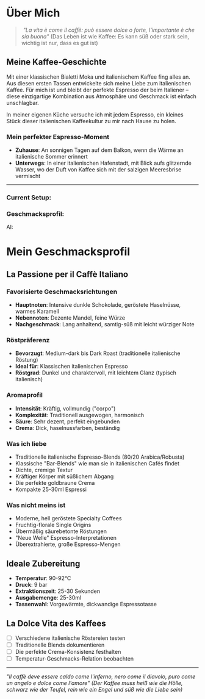 
# Über Mich

>  *"La vita è come il caffè: può essere dolce o forte, l'importante è che sia buona"* 
> (Das Leben ist wie Kaffee: Es kann süß oder stark sein, wichtig ist nur, dass es gut ist)

## Meine Kaffee-Geschichte

Mit einer klassischen Bialetti Moka und italienischem Kaffee fing alles an. Aus diesen ersten Tassen entwickelte sich meine Liebe zum italienischen Kaffee. Für mich ist und bleibt der perfekte Espresso der beim Italiener – diese einzigartige Kombination aus Atmosphäre und Geschmack ist einfach unschlagbar.

In meiner eigenen Küche versuche ich mit jedem Espresso, ein kleines Stück dieser italienischen Kaffeekultur zu mir nach Hause zu holen.

### Mein perfekter Espresso-Moment
- **Zuhause**: An sonnigen Tagen auf dem Balkon, wenn die Wärme an italienische Sommer erinnert
- **Unterwegs**: In einer italienischen Hafenstadt, mit Blick aufs glitzernde Wasser, wo der Duft von Kaffee sich mit der salzigen Meeresbrise vermischt


---
### Current Setup:


### Geschmacksprofil:

AI:
# Mein Geschmacksprofil

## La Passione per il Caffè Italiano

### Favorisierte Geschmacksrichtungen
- **Hauptnoten**: Intensive dunkle Schokolade, geröstete Haselnüsse, warmes Karamell
- **Nebennoten**: Dezente Mandel, feine Würze
- **Nachgeschmack**: Lang anhaltend, samtig-süß mit leicht würziger Note

### Röstpräferenz
- **Bevorzugt**: Medium-dark bis Dark Roast (traditionelle italienische Röstung)
- **Ideal für**: Klassischen italienischen Espresso
- **Röstgrad**: Dunkel und charaktervoll, mit leichtem Glanz (typisch italienisch)

### Aromaprofil
- **Intensität**: Kräftig, vollmundig ("corpo")
- **Komplexität**: Traditionell ausgewogen, harmonisch
- **Säure**: Sehr dezent, perfekt eingebunden
- **Crema**: Dick, haselnussfarben, beständig

### Was ich liebe
- Traditionelle italienische Espresso-Blends (80/20 Arabica/Robusta)
- Klassische "Bar-Blends" wie man sie in italienischen Cafés findet
- Dichte, cremige Textur
- Kräftiger Körper mit süßlichem Abgang
- Die perfekte goldbraune Crema
- Kompakte 25-30ml Espressi

### Was nicht meins ist
- Moderne, hell geröstete Specialty Coffees
- Fruchtig-florale Single Origins
- Übermäßig säurebetonte Röstungen
- "Neue Welle" Espresso-Interpretationen
- Überextrahierte, große Espresso-Mengen

## Ideale Zubereitung
- **Temperatur**: 90-92°C
- **Druck**: 9 bar
- **Extraktionszeit**: 25-30 Sekunden
- **Ausgabemenge**: 25-30ml
- **Tassenwahl**: Vorgewärmte, dickwandige Espressotasse

## La Dolce Vita des Kaffees
- [ ] Verschiedene italienische Röstereien testen
- [ ] Traditionelle Blends dokumentieren
- [ ] Die perfekte Crema-Konsistenz festhalten
- [ ] Temperatur-Geschmacks-Relation beobachten

---
*"Il caffè deve essere caldo come l'inferno, nero come il diavolo, puro come un angelo e dolce come l'amore"*
*(Der Kaffee muss heiß wie die Hölle, schwarz wie der Teufel, rein wie ein Engel und süß wie die Liebe sein)*

